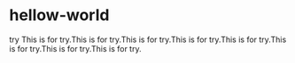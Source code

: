 # hellow-world
try
This is for try.This is for try.This is for try.This is 
for try.This is for try.This is for try.This is for try.This is for try.

